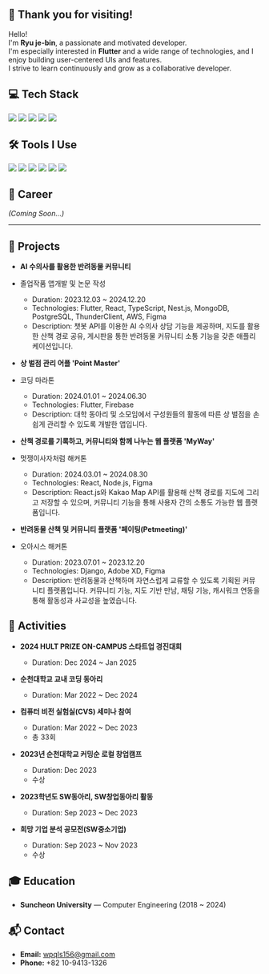## 👋 Thank you for visiting!

Hello!  
I'm **Ryu je-bin**, a passionate and motivated developer.  
I'm especially interested in **Flutter** and a wide range of technologies, and I enjoy building user-centered UIs and features.  
I strive to learn continuously and grow as a collaborative developer.

## 💻 Tech Stack
<p>
  <img src="https://img.shields.io/badge/Flutter-02569B?style=flat&logo=flutter&logoColor=white"/>
  <img src="https://img.shields.io/badge/Dart-0175C2?style=flat&logo=dart&logoColor=white"/>
  <img src="https://img.shields.io/badge/JavaScript-F7DF1E?style=flat&logo=javascript&logoColor=black"/>
  <img src="https://img.shields.io/badge/React-61DAFB?style=flat&logo=react&logoColor=black"/>
  <img src="https://img.shields.io/badge/Node.js-339933?style=flat&logo=node.js&logoColor=white"/>
</p>

## 🛠️ Tools I Use
<p>
  <img src="https://img.shields.io/badge/Android Studio-3DDC84?style=flat&logo=androidstudio&logoColor=white"/>
  <img src="https://img.shields.io/badge/Visual Studio Code-007ACC?style=flat&logo=visualstudiocode&logoColor=white"/>
  <img src="https://img.shields.io/badge/Figma-F24E1E?style=flat&logo=figma&logoColor=white"/>
  <img src="https://img.shields.io/badge/GitHub-181717?style=flat&logo=github&logoColor=white"/>
  <img src="https://img.shields.io/badge/Notion-000000?style=flat&logo=notion&logoColor=white"/>
  <img src="https://img.shields.io/badge/Slack-4A154B?style=flat&logo=slack&logoColor=white"/>
</p>

## 💼 Career
_(Coming Soon...)_

---

## 🚀 Projects
- **AI 수의사를 활용한 반려동물 커뮤니티**
- 졸업작품 앱개발 및 논문 작성
  - Duration: 2023.12.03 ~ 2024.12.20  
  - Technologies: Flutter, React, TypeScript, Nest.js, MongoDB, PostgreSQL, ThunderClient, AWS, Figma  
  - Description: 챗봇 API를 이용한 AI 수의사 상담 기능을 제공하며, 지도를 활용한 산책 경로 공유, 게시판을 통한 반려동물 커뮤니티 소통 기능을 갖춘 애플리케이션입니다.  

- **상 벌점 관리 어플 'Point Master'**
- 코딩 마라톤
  - Duration: 2024.01.01 ~ 2024.06.30  
  - Technologies: Flutter, Firebase  
  - Description: 대학 동아리 및 소모임에서 구성원들의 활동에 따른 상 벌점을 손쉽게 관리할 수 있도록 개발한 앱입니다.  

- **산책 경로를 기록하고, 커뮤니티와 함께 나누는 웹 플랫폼 'MyWay'**
- 멋쟁이사자처럼 해커톤
  - Duration: 2024.03.01 ~ 2024.08.30  
  - Technologies: React, Node.js, Figma  
  - Description: React.js와 Kakao Map API를 활용해 산책 경로를 지도에 그리고 저장할 수 있으며, 커뮤니티 기능을 통해 사용자 간의 소통도 가능한 웹 플랫폼입니다.  


- **반려동물 산책 및 커뮤니티 플랫폼 '페이팅(Petmeeting)'**
- 오아시스 해커톤
  - Duration: 2023.07.01 ~ 2023.12.20  
  - Technologies: Django, Adobe XD, Figma  
  - Description: 반려동물과 산책하며 자연스럽게 교류할 수 있도록 기획된 커뮤니티 플랫폼입니다. 커뮤니티 기능, 지도 기반 만남, 채팅 기능, 캐시워크 연동을 통해 활동성과 사교성을 높였습니다.  

## 📍 Activities
- **2024 HULT PRIZE ON-CAMPUS 스타트업 경진대회**  
  - Duration: Dec 2024 ~ Jan 2025

- **순천대학교 교내 코딩 동아리**  
  - Duration: Mar 2022 ~ Dec 2024

- **컴퓨터 비전 실험실(CVS) 세미나 참여**  
  - Duration: Mar 2022 ~ Dec 2023  
  - 총 33회

- **2023년 순천대학교 커밍순 로컬 창업캠프**  
  - Duration: Dec 2023  
  - 수상

- **2023학년도 SW동아리, SW창업동아리 활동**  
  - Duration: Sep 2023 ~ Dec 2023

- **희망 기업 분석 공모전(SW중소기업)**  
  - Duration: Sep 2023 ~ Nov 2023  
  - 수상

## 🎓 Education
- **Suncheon University** — Computer Engineering (2018 ~ 2024)

## 📬 Contact
- **Email:** wpqls156@gmail.com
- **Phone:** +82 10-9413-1326
